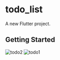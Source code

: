 # todo_list

A new Flutter project.

## Getting Started

![todo2](https://user-images.githubusercontent.com/72871727/166228861-362d9324-c9a9-4d4d-9126-af0f1452b661.png)
![todo1](https://user-images.githubusercontent.com/72871727/166229199-9d75f42d-2dd6-4f68-a252-a2b3278005ca.jpg)
